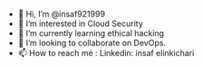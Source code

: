 - 👋 Hi, I’m @insaf921999
- 👀 I’m interested in Cloud Security  
- 🌱 I’m currently learning ethical hacking 
- 💞️ I’m looking to collaborate on DevOps.
- 📫 How to reach me : Linkedin: insaf elinkichari 

<!---
insaf921999/insaf921999 is a ✨ special ✨ repository because its `README.md` (this file) appears on your GitHub profile.
You can click the Preview link to take a look at your changes.
--->
